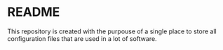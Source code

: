 # README #

This repository is created with the purpouse of a single place to store all configuration
files that are used in a lot of software.
